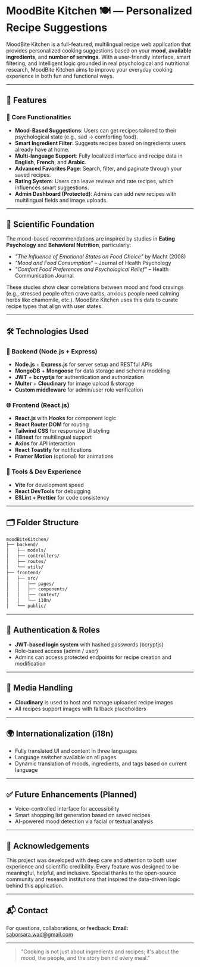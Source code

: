 # MoodBite Kitchen 🍽️ — Personalized Recipe Suggestions

MoodBite Kitchen is a full-featured, multilingual recipe web application that provides personalized cooking suggestions based on your **mood**, **available ingredients**, and **number of servings**. With a user-friendly interface, smart filtering, and intelligent logic grounded in real psychological and nutritional research, MoodBite Kitchen aims to improve your everyday cooking experience in both fun and functional ways.

---

## 🌟 Features

### 🎯 Core Functionalities

- **Mood-Based Suggestions**: Users can get recipes tailored to their psychological state (e.g., sad → comforting food).
- **Smart Ingredient Filter**: Suggests recipes based on ingredients users already have at home.
- **Multi-language Support**: Fully localized interface and recipe data in **English**, **French**, and **Arabic**.
- **Advanced Favorites Page**: Search, filter, and paginate through your saved recipes.
- **Rating System**: Users can leave reviews and rate recipes, which influences smart suggestions.
- **Admin Dashboard (Protected)**: Admins can add new recipes with multilingual fields and image uploads.

---

## 🧠 Scientific Foundation

The mood-based recommendations are inspired by studies in **Eating Psychology** and **Behavioral Nutrition**, particularly:

- _"The Influence of Emotional States on Food Choice"_ by Macht (2008)
- _"Mood and Food Consumption"_ – Journal of Health Psychology
- _"Comfort Food Preferences and Psychological Relief"_ – Health Communication Journal

These studies show clear correlations between mood and food cravings (e.g., stressed people often crave carbs, anxious people need calming herbs like chamomile, etc.). MoodBite Kitchen uses this data to curate recipe types that align with user states.

---

## 🛠️ Technologies Used

### 🚀 Backend (Node.js + Express)

- **Node.js** + **Express.js** for server setup and RESTful APIs
- **MongoDB** + **Mongoose** for data storage and schema modeling
- **JWT** + **bcryptjs** for authentication and authorization
- **Multer** + **Cloudinary** for image upload & storage
- **Custom middleware** for admin/user role verification

### 🌐 Frontend (React.js)

- **React.js** with **Hooks** for component logic
- **React Router DOM** for routing
- **Tailwind CSS** for responsive UI styling
- **i18next** for multilingual support
- **Axios** for API interaction
- **React Toastify** for notifications
- **Framer Motion** (optional) for animations

### 🧪 Tools & Dev Experience

- **Vite** for development speed
- **React DevTools** for debugging
- **ESLint + Prettier** for code consistency

---

## 🗂️ Folder Structure

```bash
moodBiteKitchen/
├── backend/
│   ├── models/
│   ├── controllers/
│   ├── routes/
│   └── utils/
├── frontend/
│   ├── src/
│   │   ├── pages/
│   │   ├── components/
│   │   ├── context/
│   │   └── i18n/
│   └── public/
```

---

## 🔐 Authentication & Roles

- **JWT-based login system** with hashed passwords (bcryptjs)
- Role-based access (admin / user)
- Admins can access protected endpoints for recipe creation and modification

---

## 📸 Media Handling

- **Cloudinary** is used to host and manage uploaded recipe images
- All recipes support images with fallback placeholders

---

## 🌍 Internationalization (i18n)

- Fully translated UI and content in three languages
- Language switcher available on all pages
- Dynamic translation of moods, ingredients, and tags based on current language

---

## ✅ Future Enhancements (Planned)

- Voice-controlled interface for accessibility
- Smart shopping list generation based on saved recipes
- AI-powered mood detection via facial or textual analysis

---

## 🙏 Acknowledgements

This project was developed with deep care and attention to both user experience and scientific credibility. Every feature was designed to be meaningful, helpful, and inclusive. Special thanks to the open-source community and research institutions that inspired the data-driven logic behind this application.

---

## 📬 Contact

For questions, collaborations, or feedback:
**Email:** [saborsara.wad@gmail.com](saborsara.wad@gmail.com)

---

> "Cooking is not just about ingredients and recipes; it's about the mood, the people, and the story behind every meal."
